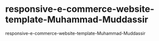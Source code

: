 # responsive-e-commerce-website-template-Muhammad-Muddassir
responsive-e-commerce-website-template-Muhammad-Muddassir
